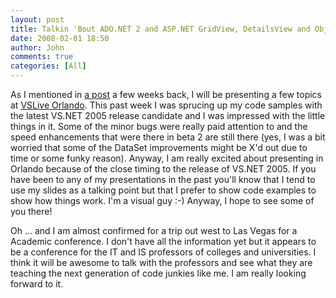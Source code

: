 ```yaml
---
layout: post
title: Talkin 'Bout ADO.NET 2 and ASP.NET GridView, DetailsView and ObjectDataSource
date: 2008-02-01 18:50
author: John
comments: true
categories: [All]
---
```

<P>As I mentioned in <A href="/blogs/john.papa/archive/2005/08/02/130144.aspx">a post</A> a few weeks back, I will be presenting a few topics at <A href="http://www.ftponline.com/conferences/vslive/2005/or/">VSLive Orlando</A>. This past week I was sprucing up my code samples with the latest VS.NET 2005 release candidate and I was impressed with the little things in it. Some of the minor bugs were really paid attention to and the speed enhancements that were there in beta 2 are still there (yes, I was a bit worried that some of the DataSet improvements might be X'd out due to time or some funky reason). Anyway, I am really excited about presenting in Orlando because of the close timing to the release of VS.NET 2005. If you have been to any of my presentations in the past you'll know that I tend to use my slides as a talking point but that I prefer to show code examples to show how things work. I'm a visual guy :-) Anyway, I hope to see some of you there!</P> <P>Oh ... and I am almost confirmed for a trip out west to Las Vegas for a Academic conference. I don't have all the information yet but it appears to be a conference for the IT and IS professors of colleges and universities. I think it will be awesome to talk with the professors and see what they are teaching the next generation of code junkies like me. I am really looking forward to it.</P> <P>&nbsp;</P>

